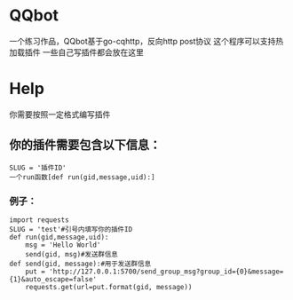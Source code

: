 # QQbot
一个练习作品，QQbot基于go-cqhttp，反向http post协议
这个程序可以支持热加载插件
一些自己写插件都会放在这里

# Help
你需要按照一定格式编写插件
## 你的插件需要包含以下信息：
`SLUG = '插件ID'`  
`一个run函数[def run(gid,message,uid):]`  
### 例子：
```
import requests
SLUG = 'test'#引号内填写你的插件ID
def run(gid,message,uid):
    msg = 'Hello World'
    send(gid, msg)#发送群信息
def send(gid, message):#用于发送群信息
    put = 'http://127.0.0.1:5700/send_group_msg?group_id={0}&message={1}&auto_escape=false'
    requests.get(url=put.format(gid, message))
